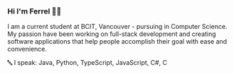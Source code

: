 ### Hi I'm Ferrel 🙋‍♂️

I am a current student at BCIT, Vancouver - pursuing in Computer Science. My passion have been working on full-stack development and creating software applications that help people accomplish their goal with ease and convenience.


🔤 I speak: Java, Python, TypeScript, JavaScript, C#, C
